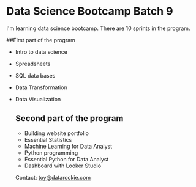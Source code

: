# Data Science Bootcamp Batch 9

I'm learning data science bootcamp. There are 10 sprints in the program.

##First part of the program

- Intro to data science
- Spreadsheets
- SQL data bases
- Data Transformation
- Data Visualization

  ## Second part of the program

  - Building website portfolio
  - Essential Statistics
  - Machine Learning for Data Analyst
  - Python programming
  - Essential Python for Data Analyst
  - Dashboard with Looker Studio
 
  Contact: toy@datarockie.com
